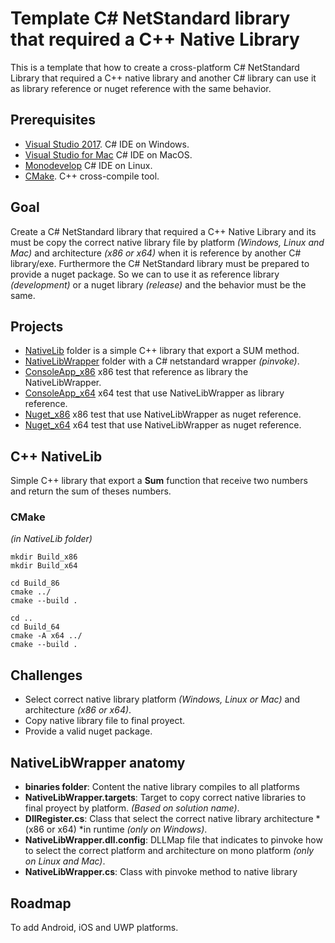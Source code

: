 # Template C# NetStandard library that required a C++ Native Library
This is a template that how to create a cross-platform C# NetStandard Library that required a C++ native library and another C# library can use it as library reference or nuget reference with the same behavior.

## Prerequisites

* [Visual Studio 2017](https://www.visualstudio.com/downloads). C# IDE on Windows.
* [Visual Studio for Mac](https://visualstudio.microsoft.com/es/vs/mac/) C# IDE on MacOS.
* [Monodevelop](https://www.monodevelop.com/) C# IDE on Linux.
* [CMake](https://www.cmake.org/download/). C++ cross-compile tool.

## Goal

Create a C# NetStandard library that required a C++ Native Library and its must be copy the correct native library file by platform *(Windows, Linux and Mac)* and architecture *(x86 or x64)* when it is reference by another C# library/exe. Furthermore the C# NetStandard library must be prepared to provide a nuget package. So we can to use it as reference library *(development)* or a nuget library *(release)* and the behavior must be the same.

## Projects

* [NativeLib](NativeLib/) folder is a simple C++ library that export a SUM method.
* [NativeLibWrapper](NativeLibWrapper/) folder with a C# netstandard wrapper *(pinvoke)*.
* [ConsoleApp_x86](ConsoleApp_x86) x86 test that reference as library the NativeLibWrapper.
* [ConsoleApp_x64](ConsoleApp_x64) x64 test that use NativeLibWrapper as library reference.
* [Nuget_x86](Nuget_x86) x86 test that use NativeLibWrapper as nuget reference.
* [Nuget_x64](Nuget_X64) x64 test that use NativeLibWrapper as nuget reference.

## C++ NativeLib

Simple C++ library that export a **Sum** function that receive two numbers and return the sum of theses numbers.

### CMake 
*(in NativeLib folder)*
```
mkdir Build_x86
mkdir Build_x64

cd Build_86
cmake ../
cmake --build .

cd ..
cd Build_64
cmake -A x64 ../
cmake --build .
```

## Challenges

* Select correct native library platform *(Windows, Linux or Mac)* and architecture *(x86 or x64)*.
* Copy native library file to final proyect.
* Provide a valid nuget package.

## NativeLibWrapper anatomy

* **binaries folder**: Content the native library compiles to all platforms
* **NativeLibWrapper.targets**: Target to copy correct native libraries to final proyect by platform. *(Based on solution name)*.
* **DllRegister.cs**: Class that select the correct native library architecture *(x86 or x64) *in runtime *(only on Windows)*.
* **NativeLibWrapper.dll.config**: DLLMap file that indicates to pinvoke how to select the correct platform and architecture on mono platform *(only on Linux and Mac)*.
* **NativeLibWrapper.cs**: Class with pinvoke method to native library

## Roadmap

To add Android, iOS and UWP platforms.